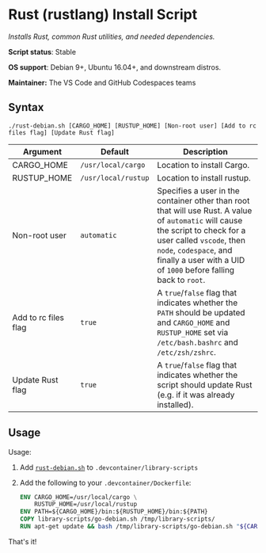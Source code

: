 # Rust (rustlang) Install Script

*Installs Rust, common Rust utilities, and needed dependencies.*

**Script status**: Stable

**OS support**: Debian 9+, Ubuntu 16.04+, and downstream distros.

**Maintainer:** The VS Code and GitHub Codespaces teams

## Syntax

```text
./rust-debian.sh [CARGO_HOME] [RUSTUP_HOME] [Non-root user] [Add to rc files flag] [Update Rust flag]
```

|Argument|Default|Description|
|--------|-------|-----------|
|CARGO_HOME|`/usr/local/cargo`| Location to install Cargo. |
|RUSTUP_HOME|`/usr/local/rustup`| Location to install rustup. |
|Non-root user|`automatic`| Specifies a user in the container other than root that will use Rust. A value of `automatic` will cause the script to check for a user called `vscode`, then `node`, `codespace`, and finally a user with a UID of `1000` before falling back to `root`. |
| Add to rc files flag | `true` | A `true`/`false` flag that indicates whether the `PATH` should be updated and `CARGO_HOME` and `RUSTUP_HOME` set via `/etc/bash.bashrc` and `/etc/zsh/zshrc`. |
| Update Rust flag | `true` | A `true`/`false` flag that indicates whether the script should update Rust (e.g. if it was already installed). |

## Usage

Usage:

1. Add [`rust-debian.sh`](../rust-debian.sh) to `.devcontainer/library-scripts`

2. Add the following to your `.devcontainer/Dockerfile`:

    ```Dockerfile
    ENV CARGO_HOME=/usr/local/cargo \
        RUSTUP_HOME=/usr/local/rustup
    ENV PATH=${CARGO_HOME}/bin:${RUSTUP_HOME}/bin:${PATH}
    COPY library-scripts/go-debian.sh /tmp/library-scripts/
    RUN apt-get update && bash /tmp/library-scripts/go-debian.sh "${CARGO_HOME}" "${RUSTUP_HOME}"
    ```

That's it!
